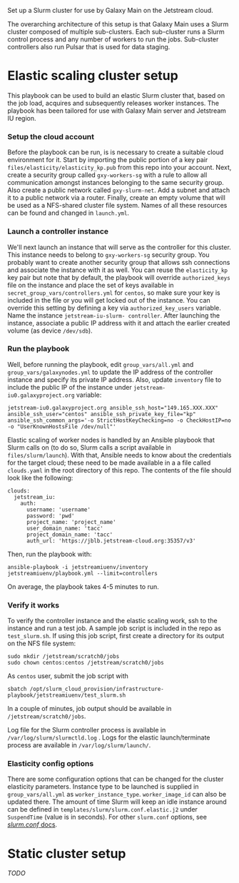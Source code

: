 Set up a Slurm cluster for use by Galaxy Main on the Jetstream cloud.

The overarching architecture of this setup is that Galaxy Main uses a Slurm
cluster composed of multiple sub-clusters. Each sub-cluster runs a Slurm control
process and any number of workers to run the jobs. Sub-cluster controllers
also run Pulsar that is used for data staging.

Elastic scaling cluster setup
=============================
This playbook can be used to build an elastic Slurm cluster that, based on the
job load, acquires and subsequently releases worker instances. The playbook has
been tailored for use with Galaxy Main server and Jetstream IU region.

### Setup the cloud account
Before the playbook can be run, is is necessary to create a suitable cloud
environment for it. Start by importing the public portion of a key pair
`files/elasticity/elasticity_kp.pub` from this repo into your account. Next,
create a security group called `gxy-workers-sg` with a rule to allow all
communication amongst instances belonging to the same security group. Also
create a public network called `gxy-slurm-net`. Add a subnet and attach it to a
public network via a router.  Finally, create an empty volume that will be used
as a NFS-shared cluster file system. Names of all these resources can be found
and changed in `launch.yml`.

### Launch a controller instance
We'll next launch an instance that will serve as the controller for this cluster. This instance needs to belong to `gxy-workers-sg` security group. You probably
want to create another security group that allows ssh connections and associate the instance
with it as well.  You can reuse the `elasticity_kp` key pair but note that by
default, the playbook will override `authorized_keys` file on the instance and
place the set of keys available in `secret_group_vars/controllers.yml` for
`centos`, so make sure your key is included in the file or you will get locked
out of the instance. You can  override this setting by defining a key via
`authorized_key_users` variable. Name the instance `jetstream-iu-slurm-
controller`. After launching the instance, associate a public IP address with it
and attach the earlier created volume (as device `/dev/sdb`).

### Run the playbook
Well, before running the playbook, edit `group_vars/all.yml` and
`group_vars/galaxynodes.yml` to update the IP address of the controller
instance and specify its private IP address. Also, update `inventory` file to include the public IP of the instance under `jetstream-iu0.galaxyproject.org` variable:
```
jetstream-iu0.galaxyproject.org ansible_ssh_host="149.165.XXX.XXX" ansible_ssh_user="centos" ansible_ssh_private_key_file="kp" ansible_ssh_common_args='-o StrictHostKeyChecking=no -o CheckHostIP=no -o "UserKnownHostsFile /dev/null"'
```

Elastic scaling of worker nodes is handled by an Ansible playbook that Slurm calls on (to do so, Slurm calls a script available in `files/slurm/launch`). With that, Ansible needs to know about the credentials for the target cloud; these need to be made available in a a file called `clouds.yaml` in the root directory of this repo. The contents of the file should look like the following:
```
clouds:
  jetstream_iu:
    auth:
      username: 'username'
      password: 'pwd'
      project_name: 'project_name'
      user_domain_name: 'tacc'
      project_domain_name: 'tacc'
      auth_url: 'https://jblb.jetstream-cloud.org:35357/v3'
```

 Then, run the playbook with:
```
ansible-playbook -i jetstreamiuenv/inventory jetstreamiuenv/playbook.yml --limit=controllers
```

On average, the playbook takes 4-5 minutes to run.

### Verify it works
To verify the controller instance and the elastic scaling work, ssh to the instance and run a test job. A sample job script is included in the repo as `test_slurm.sh`. If using this job script, first create a directory for its output on the NFS file system:
```
sudo mkdir /jetstream/scratch0/jobs
sudo chown centos:centos /jetstream/scratch0/jobs
```
As `centos` user, submit the job script with
```
sbatch /opt/slurm_cloud_provision/infrastructure-playbook/jetstreamiuenv/test_slurm.sh
```
In a couple of minutes, job output should be available in `/jetstream/scratch0/jobs`.

Log file for the Slurm controller process is available in `/var/log/slurm/slurmctld.log` . Logs for the elastic launch/terminate process are available in `/var/log/slurm/launch/`.

### Elasticity config options
There are some configuration options that can be changed for the cluster elasticity parameters. Instance type to be launched is supplied in `group_vars/all.yml` as `worker_instance_type`. `worker_image_id` can also be updated there. The amount of time Slurm will keep an idle instance around can be defined in `templates/slurm/slurm.conf.elastic.j2` under `SuspendTime` (value is in seconds). For other `slurm.conf` options, see [*slurm.conf* docs](http://slurm.schedmd.com/slurm.conf.html).

Static cluster setup
====================
*TODO*
